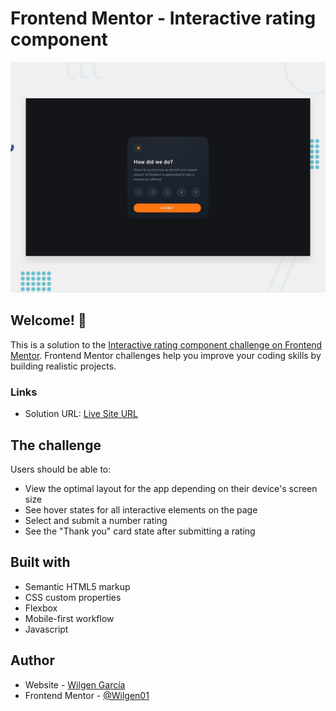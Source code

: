 # Frontend Mentor - Interactive rating component

![Design preview for the Interactive rating component coding challenge](./design/desktop-preview.jpg)

## Welcome! 👋

This is a solution to the [Interactive rating component challenge on Frontend Mentor](https://www.frontendmentor.io/challenges/interactive-rating-component-koxpeBUmI). Frontend Mentor challenges help you improve your coding skills by building realistic projects. 

### Links

- Solution URL: [Live Site URL](https://wilgen01.github.io/interactive-rating-component/)

## The challenge

Users should be able to:

- View the optimal layout for the app depending on their device's screen size
- See hover states for all interactive elements on the page
- Select and submit a number rating
- See the "Thank you" card state after submitting a rating


## Built with

- Semantic HTML5 markup
- CSS custom properties
- Flexbox
- Mobile-first workflow
- Javascript

## Author

- Website - [Wilgen García](http://wilgen.netlify.app/)
- Frontend Mentor - [@Wilgen01](https://www.frontendmentor.io/profile/Wilgen01)

